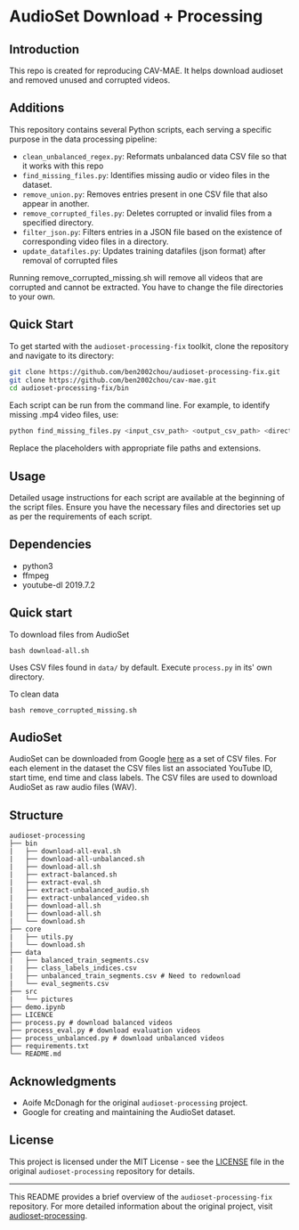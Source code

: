 # AudioSet Download + Processing 

## Introduction

This repo is created for reproducing CAV-MAE. It helps download audioset and removed unused and corrupted videos.

## Additions

This repository contains several Python scripts, each serving a specific purpose in the data processing pipeline:
- `clean_unbalanced_regex.py`: Reformats unbalanced data CSV file so that it works with this repo
- `find_missing_files.py`: Identifies missing audio or video files in the dataset.
- `remove_union.py`: Removes entries present in one CSV file that also appear in another.
- `remove_corrupted_files.py`: Deletes corrupted or invalid files from a specified directory.
- `filter_json.py`: Filters entries in a JSON file based on the existence of corresponding video files in a directory.
- `update_datafiles.py`: Updates training datafiles (json format) after removal of corrupted files
  
Running remove_corrupted_missing.sh will remove all videos that are corrupted and cannot be extracted.
You have to change the file directories to your own.



## Quick Start

To get started with the `audioset-processing-fix` toolkit, clone the repository and navigate to its directory:

```bash
git clone https://github.com/ben2002chou/audioset-processing-fix.git
git clone https://github.com/ben2002chou/cav-mae.git
cd audioset-processing-fix/bin
```

Each script can be run from the command line. For example, to identify missing .mp4 video files, use:

```bash
python find_missing_files.py <input_csv_path> <output_csv_path> <directory_path> .mp4
```

Replace the placeholders with appropriate file paths and extensions.

## Usage

Detailed usage instructions for each script are available at the beginning of the script files. Ensure you have the necessary files and directories set up as per the requirements of each script.

## Dependencies
- python3
- ffmpeg
- youtube-dl 2019.7.2

## Quick start

To download files from AudioSet
```	
bash download-all.sh
```
Uses CSV files found in `data/` by default. Execute `process.py` in its' own directory.

To clean data
```	
bash remove_corrupted_missing.sh
```

## AudioSet
AudioSet can be downloaded from Google [here](https://research.google.com/audioset/download.html) as a set of CSV files. For each element in the dataset the CSV files list an associated YouTube ID, start time, end time and class labels. The CSV files are used to download AudioSet as raw audio files (WAV).

## Structure
```
audioset-processing
├── bin
|   ├── download-all-eval.sh
|   ├── download-all-unbalanced.sh
|   ├── download-all.sh
|   ├── extract-balanced.sh
|   ├── extract-eval.sh
|   ├── extract-unbalanced_audio.sh
|   ├── extract-unbalanced_video.sh
|   ├── download-all.sh
|   ├── download-all.sh
|   └── download.sh
├── core
|   ├── utils.py
|   └── download.sh
├── data
|   ├── balanced_train_segments.csv
|   ├── class_labels_indices.csv
|   ├── unbalanced_train_segments.csv # Need to redownload
|   └── eval_segments.csv
├── src
|   └── pictures
├── demo.ipynb
├── LICENCE
├── process.py # download balanced videos
├── process_eval.py # download evaluation videos
├── process_unbalanced.py # download unbalanced videos
├── requirements.txt
└── README.md
```
## Acknowledgments

- Aoife McDonagh for the original `audioset-processing` project.
- Google for creating and maintaining the AudioSet dataset.

  
## License

This project is licensed under the MIT License - see the [LICENSE](LICENSE) file in the original `audioset-processing` repository for details.

---

This README provides a brief overview of the `audioset-processing-fix` repository. For more detailed information about the original project, visit [audioset-processing](https://github.com/aoifemcdonagh/audioset-processing).
